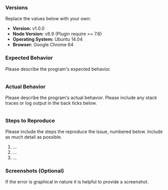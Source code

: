 ### Versions

Replace the values below with your own:

- **Version:** v1.0.0
- **Node Version:** v8.9 (Plugin require >= 7.6)
- **Operating System:** Ubuntu 14.04
- **Browser:** Google Chrome 64


### Expected Behavior

Please describe the program's expected behavior.

```

```

### Actual Behavior

Please describe the program's actual behavior. Please include any stack traces
or log output in the back ticks below.

```

```

### Steps to Reproduce

Please include the steps the reproduce the issue, numbered below. Include as
much detail as possible.

1. ...
2. ...
3. ...

### Screenshots (Optional)

If the error is graphical in nature it is helpful to provide a screenshot. 
